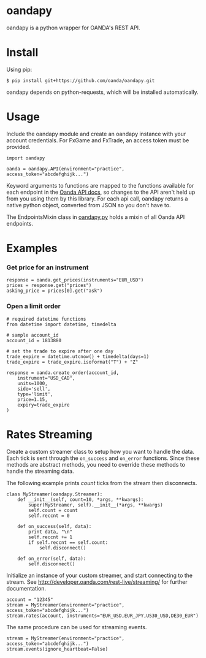 oandapy
======
oandapy is a python wrapper for OANDA's REST API.

Install
======

Using pip:

    $ pip install git+https://github.com/oanda/oandapy.git

oandapy depends on python-requests, which will be installed automatically.

Usage
======

Include the oandapy module and create an oandapy instance with your account credentials. For FxGame and FxTrade, an access token must be provided.

	import oandapy

	oanda = oandapy.API(environment="practice", access_token="abcdefghijk...")

Keyword arguments to functions are mapped to the functions available for each endpoint in the [Oanda API docs](http://developer.oanda.com/), so changes to the API aren't held up from you using them by this library. For each api call, oandapy returns a native python object, converted from JSON so you don't have to.

The EndpointsMixin class in [oandapy.py](oandapy/oandapy.py) holds a mixin of all Oanda API endpoints.

Examples
======

### Get price for an instrument
	response = oanda.get_prices(instruments="EUR_USD")
	prices = response.get("prices")
	asking_price = prices[0].get("ask")

### Open a limit order
	# required datetime functions
	from datetime import datetime, timedelta

	# sample account_id
	account_id = 1813880

	# set the trade to expire after one day
	trade_expire = datetime.utcnow() + timedelta(days=1)
	trade_expire = trade_expire.isoformat("T") + "Z"

	response = oanda.create_order(account_id,
	    instrument="USD_CAD",
	    units=1000,
	    side='sell',
	    type='limit',
	    price=1.15,
	    expiry=trade_expire
	)

Rates Streaming
======
Create a custom streamer class to setup how you want to handle the data.
Each tick is sent through the `on_success` and `on_error` functions.
Since these methods are abstract methods, you need to override these methods
to handle the streaming data.

The following example prints _count_ ticks from the stream then disconnects.


    class MyStreamer(oandapy.Streamer):
        def __init__(self, count=10, *args, **kwargs):
            super(MyStreamer, self).__init__(*args, **kwargs)
            self.count = count
            self.reccnt = 0

        def on_success(self, data):
            print data, "\n"
            self.reccnt += 1
            if self.reccnt == self.count:
                self.disconnect()

        def on_error(self, data):
            self.disconnect()


Initialize an instance of your custom streamer, and start connecting to the stream.
See http://developer.oanda.com/rest-live/streaming/ for further documentation.

    account = "12345"
    stream = MyStreamer(environment="practice", access_token="abcdefghijk...")
    stream.rates(account, instruments="EUR_USD,EUR_JPY,US30_USD,DE30_EUR")


The same procedure can be used for streaming events.


    stream = MyStreamer(environment="practice", access_token="abcdefghijk...")
    stream.events(ignore_heartbeat=False)

